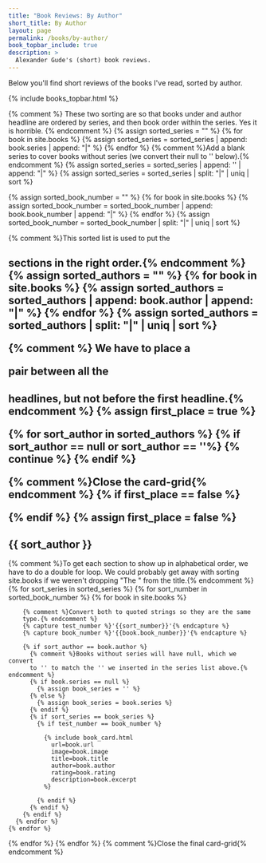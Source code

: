 ```yaml
---
title: "Book Reviews: By Author"
short_title: By Author
layout: page
permalink: /books/by-author/
book_topbar_include: true
description: >
  Alexander Gude's (short) book reviews.
---
```


Below you'll find short reviews of the books I've read, sorted by author.

{% include books_topbar.html %}

{% comment %} These two sorting are so that books under and author headline
are ordered by series, and then book order within the series. Yes it is
horrible. {% endcomment %}
{% assign sorted_series = "" %}
{% for book in site.books %}
  {% assign sorted_series = sorted_series | append: book.series | append: "|" %}
{% endfor %}
{% comment %}Add a blank series to cover books without series (we convert
their null to '' below).{% endcomment %}
{% assign sorted_series = sorted_series | append: '' | append: "|" %}
{% assign sorted_series = sorted_series | split: "|" | uniq | sort %}

{% assign sorted_book_number = "" %}
{% for book in site.books %}
  {% assign sorted_book_number = sorted_book_number | append: book.book_number | append: "|" %}
{% endfor %}
{% assign sorted_book_number = sorted_book_number | split: "|" | uniq | sort %}

{% comment %}This sorted list is used to put the <h2> sections in the right
order.{% endcomment %}
{% assign sorted_authors = "" %}
{% for book in site.books %}
  {% assign sorted_authors = sorted_authors | append: book.author | append: "|" %}
{% endfor %}
{% assign sorted_authors = sorted_authors | split: "|" | uniq | sort %}

{% comment %} We have to place a <div></div> pair between all the <h2>
headlines, but not before the first headline.{% endcomment %}
{% assign first_place = true %}

{% for sort_author in sorted_authors %}
  {% if sort_author == null or sort_author == ''%}
    {% continue %}
  {% endif %}

  {% comment %}Close the card-grid{% endcomment %}
  {% if first_place == false %}
</div>
  {% endif %}
  {% assign first_place = false %}

<h2 class="book-list-headline">{{ sort_author }}</h2>
<div class="card-grid">

  {% comment %}To get each section to show up in alphabetical order, we have
  to do a double for loop. We could probably get away with sorting site.books
  if we weren't dropping "The " from the title.{% endcomment %}
  {% for sort_series in sorted_series %}
    {% for sort_number in sorted_book_number %}
      {% for book in site.books %}

        {% comment %}Convert both to quoted strings so they are the same
        type.{% endcomment %}
        {% capture test_number %}'{{sort_number}}'{% endcapture %}
        {% capture book_number %}'{{book.book_number}}'{% endcapture %}

        {% if sort_author == book.author %}
          {% comment %}Books without series will have null, which we convert
          to '' to match the '' we inserted in the series list above.{% endcomment %}
          {% if book.series == null %}
            {% assign book_series = '' %}
          {% else %}
            {% assign book_series = book.series %}
          {% endif %}
          {% if sort_series == book_series %}
            {% if test_number == book_number %}

              {% include book_card.html
                url=book.url
                image=book.image
                title=book.title
                author=book.author
                rating=book.rating
                description=book.excerpt
              %}

            {% endif %}
          {% endif %}
        {% endif %}
      {% endfor %}
    {% endfor %}
  {% endfor %}
{% endfor %}
{% comment %}Close the final card-grid{% endcomment %}
</div>
